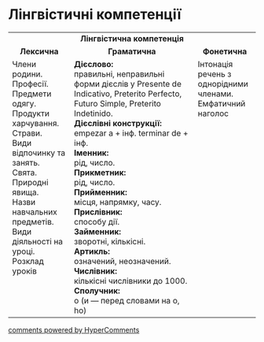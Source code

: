 <div id="hypercomments_widget" class="js-hypercomments-widget invisible"></div>

# Лінгвістичні компетенції


<table>
  <tr>
    <td align="center" colspan="3"><b>Лінгвістична компетенція</b></td>
  </tr>
            <tr>
                <td align="center"><b>Лексична</b></td>
                <td align="center"><b>Граматична</b></td>
                <td align="center"><b>Фонетична</b></td>
            </tr>
            <tr>
                <td width="25%" style="vertical-align:top !important;">
Члени родини.<br>
Професії.<br>
Предмети одягу.<br>
Продукти харчування.<br>
Страви.<br>
Види відпочинку та занять.<br>
Свята. <br>
Природні явища. <br>
Назви навчальних предметів. <br>
Види діяльності на уроці.<br>
Розклад уроків</td>
<td width="50%" style="vertical-align:top !important;">
<b>Дієслово:</b><br>
правильні, неправильні форми дієслів у Presente de Indicativo, Preterito Perfecto, Futuro Simple, Preterito Indetinido. <br><b>Дієслівні конструкції:</b><br>
empezar а + інф. terminar de + інф.<br>
<b>Іменник:</b><br>
рід, число.<br>
<b>Прикметник:</b><br>
рід, число.<br>
<b>Прийменник:</b><br>
місця, напрямку, часу.<br>
<b>Прислівник: </b><br>
способу дії. <br>
<b>Займенник: </b><br>
зворотні, кількісні. <br>
<b>Артикль: </b><br>
означений, неозначений. <br>
<b>Числівник:</b> <br>
кількісні числівники до 1000. <br>
<b>Сполучник: </b><br>
о (и — перед словами на о, ho)
</td>
<td width="25%" style="vertical-align:top !important;">Інтонація речень з однорідними членами. Емфатичний наголос</td>
            </tr>
</table>

<div class="js-hypercomments-container">
    <a href="http://hypercomments.com" class="hc-link" title="comments widget">comments powered by HyperComments</a>
</div>